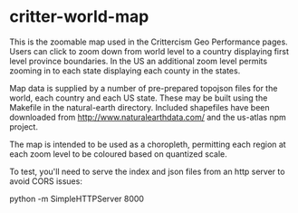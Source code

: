 critter-world-map
=================

This is the zoomable map used in the Crittercism Geo Performance pages. Users can
click to zoom down from world level to a country displaying first level province
boundaries. In the US an additional zoom level permits zooming in to each state
displaying each county in the states.

Map data is supplied by a number of pre-prepared topojson files for the world,
each country and each US state. These may be built using the Makefile in the
natural-earth directory. Included shapefiles have been downloaded from
http://www.naturalearthdata.com/ and the us-atlas npm project.

The map is intended to be used as a choropleth, permitting each region at each
zoom level to be coloured based on quantized scale.

To test, you'll need to serve the index and json files from an http server
to avoid CORS issues:

python -m SimpleHTTPServer 8000

